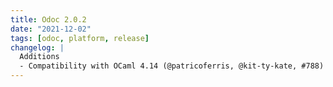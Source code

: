 ```yaml
---
title: Odoc 2.0.2
date: "2021-12-02"
tags: [odoc, platform, release]
changelog: |
  Additions
  - Compatibility with OCaml 4.14 (@patricoferris, @kit-ty-kate, #788)
---
```


